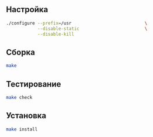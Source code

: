 <package-info :package="package" showsbu2></package-info>

<script>
		new Vue({
		el: '#main',
		data: { package: {} },
		mounted: function () {
				this.getPackage('procps-ng');
		},
		methods: {
			getPackage: function(name) {
					getPackage(name)
					.then(response => this.package = response);
			},
		}
  })
</script>

## Настройка


```bash
./configure --prefix=/usr                            \
            --disable-static                         \
            --disable-kill
```


## Сборка


```bash
make
```
## Тестирование

```bash
make check
```

## Установка

```bash
make install
```
 
